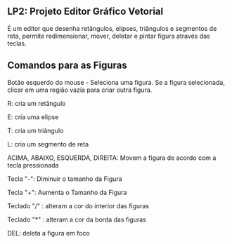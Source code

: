 ## LP2: Projeto Editor Gráfico Vetorial

 É um editor que desenha retângulos, elipses, triângulos e segmentos de reta, permite redimensionar, mover, deletar e pintar figura através das teclas.


## Comandos para as Figuras

Botão esquerdo do mouse - Seleciona uma figura. Se a figura selecionada, clicar em uma região vazia para criar outra figura.

R: cria um retângulo

E: cria uma elipse

T: cria um triângulo

L: cria um segmento de reta

ACIMA, ABAIXO, ESQUERDA, DIREITA: Movem a figura de acordo com a tecla pressionada

Tecla "-": Diminuir o tamanho da Figura

Tecla "+": Aumenta o Tamanho da Figura

Teclado "/" : alteram a cor do interior das figuras

Teclado "*" : alteram a cor da borda das figuras

DEL: deleta a figura em foco
